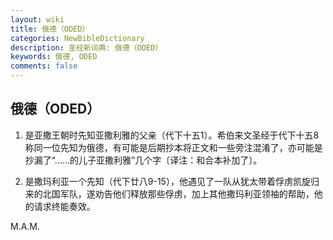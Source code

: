 ```yaml
---
layout: wiki
title: 俄德（ODED）
categories: NewBibleDictionary
description: 圣经新词典: 俄德（ODED）
keywords: 俄德, ODED
comments: false
---
```


## 俄德（ODED）

1. 是亚撒王朝时先知亚撒利雅的父亲（代下十五1）。希伯来文圣经于代下十五8称同一位先知为俄德，有可能是后期抄本将正文和一些旁注混淆了，亦可能是抄漏了“……的儿子亚撒利雅”几个字〔译注：和合本补加了〕。

2. 是撒玛利亚一个先知（代下廿八9-15），他遇见了一队从犹太带着俘虏凯旋归来的北国军队，遂劝告他们释放那些俘虏，加上其他撒玛利亚领袖的帮助，他的请求终能奏效。

M.A.M.








